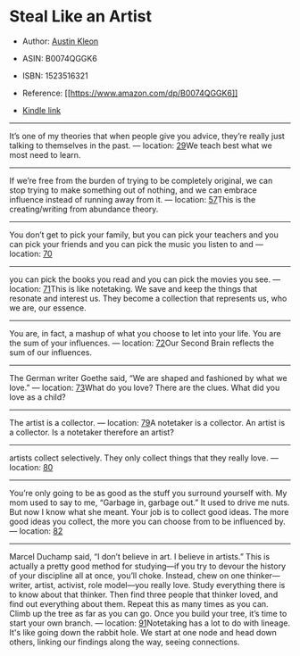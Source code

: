 # Steal Like an Artist

* Author: [Austin Kleon](https://www.amazon.com/Austin-Kleon/e/B002HDCKJ2/ref=dp_byline_cont_ebooks_1)
* ASIN: B0074QGGK6
* ISBN: 1523516321



* Reference: [[https://www.amazon.com/dp/B0074QGGK6]]
* [Kindle link](kindle://book?action=open&asin=B0074QGGK6)


---
It’s one of my theories that when people give you advice, they’re really just talking to themselves in the past. — location: [29](kindle://book?action=open&asin=B0074QGGK6&location=29)We teach best what we most need to learn.

---
If we’re free from the burden of trying to be completely original, we can stop trying to make something out of nothing, and we can embrace influence instead of running away from it. — location: [57](kindle://book?action=open&asin=B0074QGGK6&location=57)This is the creating/writing from abundance theory.

---
You don’t get to pick your family, but you can pick your teachers and you can pick your friends and you can pick the music you listen to and — location: [70](kindle://book?action=open&asin=B0074QGGK6&location=70)

---
you can pick the books you read and you can pick the movies you see. — location: [71](kindle://book?action=open&asin=B0074QGGK6&location=71)This is like notetaking. We save and keep the things that resonate and interest us. They become a collection that represents us, who we are, our essence.

---
You are, in fact, a mashup of what you choose to let into your life. You are the sum of your influences. — location: [72](kindle://book?action=open&asin=B0074QGGK6&location=72)Our Second Brain reflects the sum of our influences.

---
The German writer Goethe said, “We are shaped and fashioned by what we love.” — location: [73](kindle://book?action=open&asin=B0074QGGK6&location=73)What do you love? There are the clues. What did you love as a child?

---
The artist is a collector. — location: [79](kindle://book?action=open&asin=B0074QGGK6&location=79)A notetaker is a collector.
An artist is a collector.
Is a notetaker therefore an artist?

---
artists collect selectively. They only collect things that they really love. — location: [80](kindle://book?action=open&asin=B0074QGGK6&location=80)

---
You’re only going to be as good as the stuff you surround yourself with. My mom used to say to me, “Garbage in, garbage out.” It used to drive me nuts. But now I know what she meant. Your job is to collect good ideas. The more good ideas you collect, the more you can choose from to be influenced by. — location: [82](kindle://book?action=open&asin=B0074QGGK6&location=82)

---
Marcel Duchamp said, “I don’t believe in art. I believe in artists.” This is actually a pretty good method for studying—if you try to devour the history of your discipline all at once, you’ll choke. Instead, chew on one thinker—writer, artist, activist, role model—you really love. Study everything there is to know about that thinker. Then find three people that thinker loved, and find out everything about them. Repeat this as many times as you can. Climb up the tree as far as you can go. Once you build your tree, it’s time to start your own branch. — location: [91](kindle://book?action=open&asin=B0074QGGK6&location=91)Notetaking has a lot to do with lineage. It's like going down the rabbit hole. We start at one node and head down others, linking our findings along the way, seeing connections.

